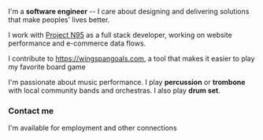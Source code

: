I'm a **software engineer** -- I care about designing and delivering
solutions that make peoples' lives better.

I work with [Project N95](https://projectn95.org) as a full stack developer,
working on website performance and e-commerce data flows.

I contribute to https://wingspangoals.com, a tool that makes it easier to play
my favorite board game

I'm passionate about music performance. I play **percussion** or **trombone**
with local community bands and orchestras. I also play **drum set**.

### Contact me

I'm available for employment and other connections
